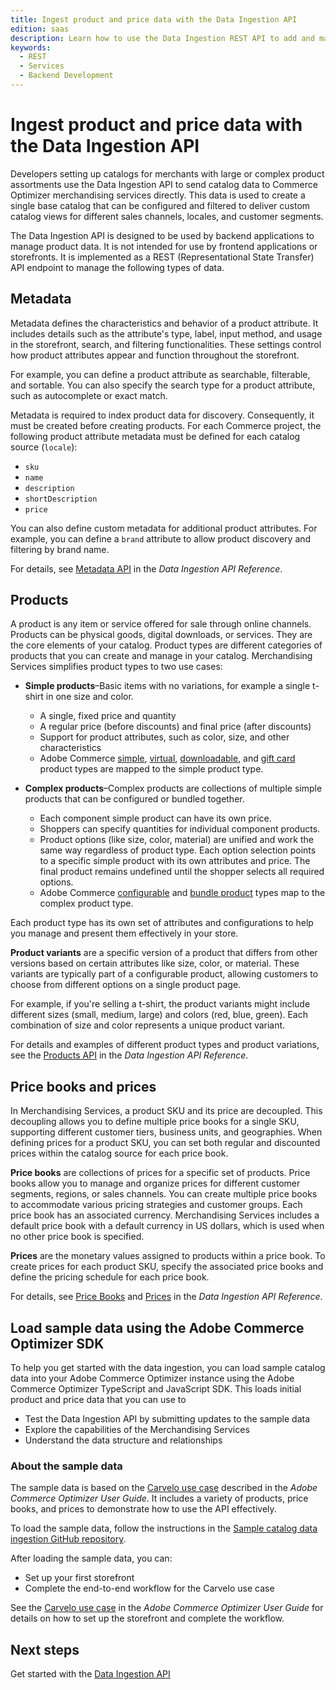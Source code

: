 ```yaml
---
title: Ingest product and price data with the Data Ingestion API
edition: saas
description: Learn how to use the Data Ingestion REST API to add and manage product data using the composable catalog data model.
keywords:
  - REST
  - Services
  - Backend Development
---
```


# Ingest product and price data with the Data Ingestion API

Developers setting up catalogs for merchants with large or complex product assortments use the Data Ingestion API to send catalog data to Commerce Optimizer merchandising services directly. This data is used to create a single base catalog that can be configured and filtered to deliver custom catalog views for different sales channels, locales, and customer segments.

The Data Ingestion API is designed to be used by backend applications to manage product data. It is not intended for use by frontend applications or storefronts. It is implemented as a REST (Representational State Transfer) API endpoint to manage the following types of data.

## Metadata

Metadata defines the characteristics and behavior of a product attribute. It includes details such as the attribute's type, label, input method, and usage in the storefront, search, and filtering functionalities. These settings control how product attributes appear and function throughout the storefront.

For example, you can define a product attribute as searchable, filterable, and sortable. You can also specify the search type for a product attribute, such as autocomplete or exact match.

Metadata is required to index product data for discovery. Consequently, it must be created before creating products. For each Commerce project, the following product attribute metadata must be defined for each catalog source (`locale`):

- `sku`
- `name`
- `description`
- `shortDescription`
- `price`

You can also define custom metadata for additional product attributes. For example, you can define a `brand` attribute to allow product discovery and filtering by brand name.

For details, see <a href="https://developer.adobe.com/commerce/services/reference/rest/#tag/Metadata" target="_blank" rel="noopener noreferrer">Metadata API</a> in the *Data Ingestion API Reference*.

## Products

A product is any item or service offered for sale through online channels. Products can be physical goods, digital downloads, or services. They are the core elements of your catalog. Product types are different categories of products that you can create and manage in your catalog. Merchandising Services simplifies product types to two use cases:

- **Simple products**–Basic items with no variations, for example a single t-shirt in one size and color.
  - A single, fixed price and quantity
  - A regular price (before discounts) and final price (after discounts)
  - Support for product attributes, such as color, size, and other characteristics
  - Adobe Commerce [simple](https://experienceleague.adobe.com/en/docs/commerce-admin/catalog/products/types/product-create-simple), [virtual](https://experienceleague.adobe.com/en/docs/commerce-admin/catalog/products/types/product-create-virtual), [downloadable](https://experienceleague.adobe.com/en/docs/commerce-admin/catalog/products/types/product-create-downloadable), and [gift card](https://experienceleague.adobe.com/en/docs/commerce-admin/catalog/products/types/product-gift-card-create) product types are mapped to the simple product type.

- **Complex products**–Complex products are collections of multiple simple products that can be configured or bundled together.
  - Each component simple product can have its own price.
  - Shoppers can specify quantities for individual component products.
  - Product options (like size, color, material) are unified and work the same way regardless of product type. Each option selection points to a specific simple product with its own attributes and price. The final product remains undefined until the shopper selects all required options.
  - Adobe Commerce [configurable](https://experienceleague.adobe.com/en/docs/commerce-admin/catalog/products/types/product-create-configurable) and [bundle product](https://experienceleague.adobe.com/en/docs/commerce-admin/catalog/products/types/product-create-bundle) types map to the complex product type.

Each product type has its own set of attributes and configurations to help you manage and present them effectively in your store.

**Product variants** are a specific version of a product that differs from other versions based on certain attributes like size, color, or material. These variants are typically part of a configurable product, allowing customers to choose from different options on a single product page.

For example, if you're selling a t-shirt, the product variants might include different sizes (small, medium, large) and colors (red, blue, green). Each combination of size and color represents a unique product variant.

For details and examples of different product types and product variations, see the <a href="https://developer.adobe.com/commerce/services/reference/rest/#tag/Products" target="_blank" rel="noopener noreferrer">Products API</a> in the *Data Ingestion API Reference*.

## Price books and prices

In Merchandising Services, a product SKU and its price are decoupled. This decoupling allows you to define multiple price books for a single SKU, supporting different customer tiers, business units, and geographies. When defining prices for a product SKU, you can set both regular and discounted prices within the catalog source for each price book.

**Price books** are collections of prices for a specific set of products. Price books allow you to manage and organize prices for different customer segments, regions, or sales channels. You can create multiple price books to accommodate various pricing strategies and customer groups. Each price book has an associated currency. Merchandising Services includes a default price book with a default currency in US dollars, which is used when no other price book is specified.

**Prices** are the monetary values assigned to products within a price book. To create prices for each product SKU, specify the associated price books and define the pricing schedule for each price book.

For details, see <a href="https://developer.adobe.com/commerce/services/reference/rest/#tag/Price-Books" target="_blank" rel="noopener noreferrer">Price Books</a> and <a href="https://developer.adobe.com/commerce/services/reference/rest/#operation/createPrices" target="_blank" rel="noopener noreferrer">Prices</a> in the *Data Ingestion API Reference*.

## Load sample data using the Adobe Commerce Optimizer SDK

To help you get started with the data ingestion, you can load sample catalog data into your Adobe Commerce Optimizer instance using the Adobe Commerce Optimizer TypeScript and JavaScript SDK. This loads initial product and price data that you can use to

- Test the Data Ingestion API by submitting updates to the sample data
- Explore the capabilities of the Merchandising Services
- Understand the data structure and relationships

### About the sample data

The sample data is based on the <a href="https://experienceleague.adobe.com/en/docs/commerce/optimizer/use-case/admin-use-case#business-scenario--carvelo-automobile" target="_blank" rel="noopener noreferrer">Carvelo use case</a> described in the *Adobe Commerce Optimizer User Guide*. It includes a variety of products, price books, and prices to demonstrate how to use the API effectively.

To load the sample data, follow the instructions in the [Sample catalog data ingestion GitHub repository](https://github.com/adobe-commerce/aco-sample-catalog-data-ingestion).

After loading the sample data, you can:

- Set up your first storefront
- Complete the end-to-end workflow for the Carvelo use case

See the [Carvelo use case](https://experienceleague.adobe.com/en/docs/commerce/optimizer/use-case/admin-use-case#business-scenario--carvelo-automobile) in the *Adobe Commerce Optimizer User Guide* for details on how to set up the storefront and complete the workflow.

## Next steps

Get started with the [Data Ingestion API](using-the-api.md)
